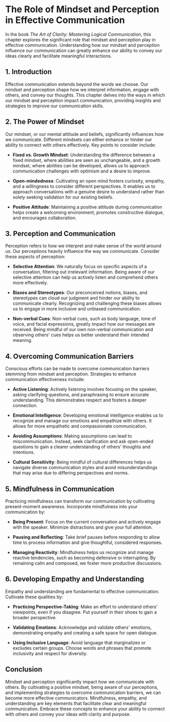 # The Role of Mindset and Perception in Effective Communication

In the book *The Art of Clarity: Mastering Logical Communication*, this chapter explores the significant role that mindset and perception play in effective communication. Understanding how our mindset and perception influence our communication can greatly enhance our ability to convey our ideas clearly and facilitate meaningful interactions.

## **1. Introduction**

Effective communication extends beyond the words we choose. Our mindset and perception shape how we interpret information, engage with others, and convey our thoughts. This chapter delves into the ways in which our mindset and perception impact communication, providing insights and strategies to improve our communication skills.

## **2. The Power of Mindset**

Our mindset, or our mental attitude and beliefs, significantly influences how we communicate. Different mindsets can either enhance or hinder our ability to connect with others effectively. Key points to consider include:

* **Fixed vs. Growth Mindset**: Understanding the difference between a fixed mindset, where abilities are seen as unchangeable, and a growth mindset, where abilities can be developed, allows us to approach communication challenges with optimism and a desire to improve.

* **Open-mindedness**: Cultivating an open mind fosters curiosity, empathy, and a willingness to consider different perspectives. It enables us to approach conversations with a genuine desire to understand rather than solely seeking validation for our existing beliefs.

* **Positive Attitude**: Maintaining a positive attitude during communication helps create a welcoming environment, promotes constructive dialogue, and encourages collaboration.

## **3. Perception and Communication**

Perception refers to how we interpret and make sense of the world around us. Our perceptions heavily influence the way we communicate. Consider these aspects of perception:

* **Selective Attention**: We naturally focus on specific aspects of a conversation, filtering out irrelevant information. Being aware of our selective attention can help us actively listen and comprehend others more effectively.

* **Biases and Stereotypes**: Our preconceived notions, biases, and stereotypes can cloud our judgment and hinder our ability to communicate clearly. Recognizing and challenging these biases allows us to engage in more inclusive and unbiased communication.

* **Non-verbal Cues**: Non-verbal cues, such as body language, tone of voice, and facial expressions, greatly impact how our messages are received. Being mindful of our own non-verbal communication and observing others' cues helps us better understand their intended meaning.

## **4. Overcoming Communication Barriers**

Conscious efforts can be made to overcome communication barriers stemming from mindset and perception. Strategies to enhance communication effectiveness include:

* **Active Listening**: Actively listening involves focusing on the speaker, asking clarifying questions, and paraphrasing to ensure accurate understanding. This demonstrates respect and fosters a deeper connection.

* **Emotional Intelligence**: Developing emotional intelligence enables us to recognize and manage our emotions and empathize with others. It allows for more empathetic and compassionate communication.

* **Avoiding Assumptions**: Making assumptions can lead to miscommunication. Instead, seek clarification and ask open-ended questions to gain a clearer understanding of others' thoughts and intentions.

* **Cultural Sensitivity**: Being mindful of cultural differences helps us navigate diverse communication styles and avoid misunderstandings that may arise due to differing perspectives and norms.

## **5. Mindfulness in Communication**

Practicing mindfulness can transform our communication by cultivating present-moment awareness. Incorporate mindfulness into your communication by:

* **Being Present**: Focus on the current conversation and actively engage with the speaker. Minimize distractions and give your full attention.

* **Pausing and Reflecting**: Take brief pauses before responding to allow time to process information and give thoughtful, considered responses.

* **Managing Reactivity**: Mindfulness helps us recognize and manage reactive tendencies, such as becoming defensive or interrupting. By remaining calm and composed, we foster more productive discussions.

## **6. Developing Empathy and Understanding**

Empathy and understanding are fundamental to effective communication. Cultivate these qualities by:

* **Practicing Perspective-Taking**: Make an effort to understand others' viewpoints, even if you disagree. Put yourself in their shoes to gain a broader perspective.

* **Validating Emotions**: Acknowledge and validate others' emotions, demonstrating empathy and creating a safe space for open dialogue.

* **Using Inclusive Language**: Avoid language that marginalizes or excludes certain groups. Choose words and phrases that promote inclusivity and respect for diversity.

## **Conclusion**

Mindset and perception significantly impact how we communicate with others. By cultivating a positive mindset, being aware of our perceptions, and implementing strategies to overcome communication barriers, we can become more effective communicators. Mindfulness, empathy, and understanding are key elements that facilitate clear and meaningful communication. Embrace these concepts to enhance your ability to connect with others and convey your ideas with clarity and purpose.
